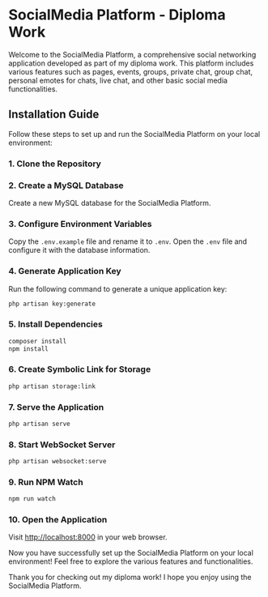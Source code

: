 # SocialMedia Platform - Diploma Work

Welcome to the SocialMedia Platform, a comprehensive social networking application developed as part of my diploma work. This platform includes various features such as pages, events, groups, private chat, group chat, personal emotes for chats, live chat, and other basic social media functionalities.

## Installation Guide

Follow these steps to set up and run the SocialMedia Platform on your local environment:

### 1. Clone the Repository

### 2. Create a MySQL Database

Create a new MySQL database for the SocialMedia Platform.

### 3. Configure Environment Variables

Copy the `.env.example` file and rename it to `.env`. Open the `.env` file and configure it with the database information.

### 4. Generate Application Key

Run the following command to generate a unique application key:

```bash
php artisan key:generate
```

### 5. Install Dependencies

```bash
composer install
npm install
```

### 6. Create Symbolic Link for Storage

```bash
php artisan storage:link
```

### 7. Serve the Application

```bash
php artisan serve
```

### 8. Start WebSocket Server

```bash
php artisan websocket:serve
```

### 9. Run NPM Watch

```bash
npm run watch
```

### 10. Open the Application

Visit [http://localhost:8000](http://localhost:8000) in your web browser.

Now you have successfully set up the SocialMedia Platform on your local environment! Feel free to explore the various features and functionalities.

Thank you for checking out my diploma work! I hope you enjoy using the SocialMedia Platform.
